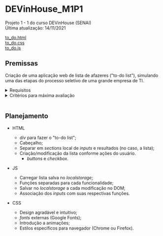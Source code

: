 # DEVinHouse_M1P1

Projeto 1 - 1 do curso DEVinHouse (SENAI)  
Última atualização: 14/11/2021

[to_do.html](https://rafaelyukio.github.io/DEVinHouse_M1P1/to_do.html)  
[to_do.css](https://rafaelyukio.github.io/DEVinHouse_M1P1/to_do.css)  
[to_do.js](https://rafaelyukio.github.io/DEVinHouse_M1P1/to_do.js)

## Premissas

Criação de uma aplicação web de lista de afazeres ("to-do list"), simulando uma das etapas do processo seletivo de uma grande empresa de TI.

<details>
  <summary>Requisitos</summary>
  
- Título na aba do navegador;
- Cabeçalho;
- Campo de texto para inserir a nota (afazeres);
- Botão para adicionar nova nota;
- Lista contendo notas já inseridas;
- Cada nota na lista deve conter um _checkbox_ (para que seja marcado quando realizar a tarefa) e um botão para excluir a mesma;
- A nota criada deve ter seu texto risco ao marcar como concluído (_line-through_);
- A lista criada deve ser salva no _localStorage_, sendo carregada sempre que a página for aberta;
- Codificar em html, css, js e markdown.
</details>

<details>
  <summary>Critérios para máxima avaliação</summary>
  
- Criar _icon_;
- Uso correto das _tags_, dos atributos e bom posicionamento do cabeçalho;
- Rótulo ou _placholder_ no campo de texto, indicando o conteúdo;
- Botão para apagar conteúdo com campo de texto;
- Uso correto das _tags_ e dos atributos para criação da lista;
- _line-through_ na atividade marcada pelo _checkbox_;
- Clareza (bom espaçamento) nos conteúdos da lista;
- Mensagem de confirmação antes da exclusão da nota;
- Salvar todas as alterações e conseguir carrega-las ao abrir a página;
- Design agradável e intuitivo;
- Código JS separa e bem estruturado.
</details>
<br/>

## Planejamento

- HTML
  - *div* para fazer o "to-do list";
  - Cabeçalho;
  - Separar em *sections* local de *inputs* e resultados (no caso, a lista);
  - Criação/modificação da lista conforme ações do usuário.
    - *buttons* e *checkbox*.

- JS
  - Carregar lista salva no *localstorage*;
  - Funções separadas para cada funcionalidade;
  - Salvar no *localstorage* a cada modificação no DOM;
  - Associação dos *inputs* com suas respectivas funções.

- CSS
  - Design agradável e intuitivo;
  - *fonts* externas (Google Fonts);
  - Introdução a animações;
  - Estilos específicos para navegador (Chrome ou Firefox).
